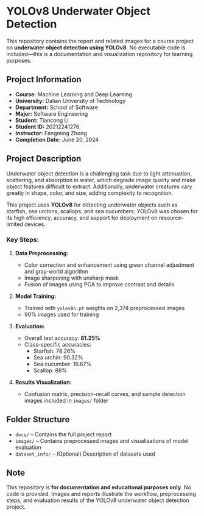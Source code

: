 # YOLOv8 Underwater Object Detection

This repository contains the report and related images for a course project on **underwater object detection using YOLOv8**. No executable code is included—this is a documentation and visualization repository for learning purposes.

## Project Information

- **Course:** Machine Learning and Deep Learning  
- **University:** Dalian University of Technology  
- **Department:** School of Software  
- **Major:** Software Engineering  
- **Student:** Tiancong Li  
- **Student ID:** 20212241276  
- **Instructor:** Fangming Zhong  
- **Completion Date:** June 20, 2024  

## Project Description

Underwater object detection is a challenging task due to light attenuation, scattering, and absorption in water, which degrade image quality and make object features difficult to extract. Additionally, underwater creatures vary greatly in shape, color, and size, adding complexity to recognition.  

This project uses **YOLOv8** for detecting underwater objects such as starfish, sea urchins, scallops, and sea cucumbers. YOLOv8 was chosen for its high efficiency, accuracy, and support for deployment on resource-limited devices.

### Key Steps:

1. **Data Preprocessing:**  
   - Color correction and enhancement using green channel adjustment and gray-world algorithm  
   - Image sharpening with unsharp mask  
   - Fusion of images using PCA to improve contrast and details

2. **Model Training:**  
   - Trained with `yolov8n.pt` weights on 2,374 preprocessed images  
   - 90% images used for training

3. **Evaluation:**  
   - Overall test accuracy: **81.25%**  
   - Class-specific accuracies:  
     - Starfish: 78.26%  
     - Sea urchin: 90.32%  
     - Sea cucumber: 16.67%  
     - Scallop: 88%

4. **Results Visualization:**  
   - Confusion matrix, precision-recall curves, and sample detection images included in `images/` folder

## Folder Structure

- `docs/` – Contains the full project report  
- `images/` – Contains preprocessed images and visualizations of model evaluation  
- `dataset_info/` – (Optional) Description of datasets used  

## Note

This repository is **for documentation and educational purposes only**. No code is provided. Images and reports illustrate the workflow, preprocessing steps, and evaluation results of the YOLOv8 underwater object detection project.


